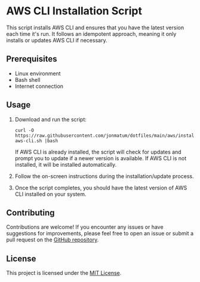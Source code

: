 # AWS CLI Installation Script

This script installs AWS CLI and ensures that you have the latest version each time it's run. It follows an idempotent approach, meaning it only installs or updates AWS CLI if necessary.

## Prerequisites

- Linux environment
- Bash shell
- Internet connection

## Usage

1. Download and run the script:
   ```
   curl -O https://raw.githubusercontent.com/jonmatum/dotfiles/main/aws/install-aws-cli.sh |bash
   ```

   If AWS CLI is already installed, the script will check for updates and prompt you to update if a newer version is available. If AWS CLI is not installed, it will be installed automatically.

4. Follow the on-screen instructions during the installation/update process.

5. Once the script completes, you should have the latest version of AWS CLI installed on your system.

## Contributing

Contributions are welcome! If you encounter any issues or have suggestions for improvements, please feel free to open an issue or submit a pull request on the [GitHub repository](https://github.com/jonmatum/dotfiles).

## License

This project is licensed under the [MIT License](https://opensource.org/licenses/MIT).
